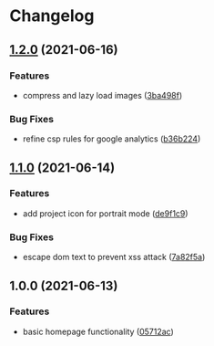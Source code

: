 # Changelog

## [1.2.0](https://github.com/icelam/personal-homepage/compare/v1.1.0...v1.2.0) (2021-06-16)


### Features

* compress and lazy load images ([3ba498f](https://github.com/icelam/personal-homepage/commit/3ba498fcc69ca1bd46c9f0727cf82b7270b21cc4))


### Bug Fixes

* refine csp rules for google analytics ([b36b224](https://github.com/icelam/personal-homepage/commit/b36b2248402b35053a9c2e22ff35e9f78af8211a))

## [1.1.0](https://github.com/icelam/personal-homepage/compare/v1.0.0...v1.1.0) (2021-06-14)


### Features

* add project icon for portrait mode ([de9f1c9](https://github.com/icelam/personal-homepage/commit/de9f1c92e221e67fbbbac78c47fa1a9b953e7e88))


### Bug Fixes

* escape dom text to prevent xss attack ([7a82f5a](https://github.com/icelam/personal-homepage/commit/7a82f5af0cf1a164ae6ff3e06257df6d8202931c))

## 1.0.0 (2021-06-13)


### Features

* basic homepage functionality ([05712ac](https://github.com/icelam/personal-homepage/commit/05712ac6d7f875cd115faed0d52a1669305f5303))
